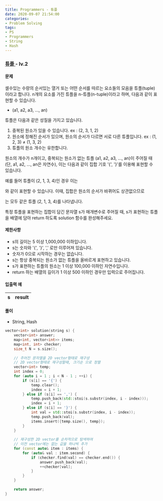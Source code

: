 ```yaml
---
title: Programmers - 튜플
date: 2020-09-07 21:54:00
categories:
- Problem Solving
tags:
- PS
- Programmers
- String
- Hash
---
```


### [ 튜플 ](https://programmers.co.kr/learn/courses/30/lessons/64065) - lv.2

#### 문제

셀수있는 수량의 순서있는 열거 또는 어떤 순서를 따르는 요소들의 모음을 튜플(tuple)이라고 합니다. n개의 요소를 가진 튜플을 n-튜플(n-tuple)이라고 하며, 다음과 같이 표현할 수 있습니다.

- (a1, a2, a3, ..., an)

튜플은 다음과 같은 성질을 가지고 있습니다.

1. 중복된 원소가 있을 수 있습니다. ex : (2, 3, 1, 2)
2. 원소에 정해진 순서가 있으며, 원소의 순서가 다르면 서로 다른 튜플입니다. ex : (1, 2, 3) ≠ (1, 3, 2)
3. 튜플의 원소 개수는 유한합니다.

원소의 개수가 n개이고, 중복되는 원소가 없는 튜플 (a1, a2, a3, ..., an)이 주어질 때(단, a1, a2, ..., an은 자연수), 이는 다음과 같이 집합 기호 '{', '}'를 이용해 표현할 수 있습니다.


예를 들어 튜플이 (2, 1, 3, 4)인 경우 이는


와 같이 표현할 수 있습니다. 이때, 집합은 원소의 순서가 바뀌어도 상관없으므로


는 모두 같은 튜플 (2, 1, 3, 4)를 나타냅니다.

특정 튜플을 표현하는 집합이 담긴 문자열 s가 매개변수로 주어질 때, s가 표현하는 튜플을 배열에 담아 return 하도록 solution 함수를 완성해주세요.

#### 제한사항

- s의 길이는 5 이상 1,000,000 이하입니다.
- s는 숫자와 '{', '}', ',' 로만 이루어져 있습니다.
- 숫자가 0으로 시작하는 경우는 없습니다.
- s는 항상 중복되는 원소가 없는 튜플을 올바르게 표현하고 있습니다.
- s가 표현하는 튜플의 원소는 1 이상 100,000 이하인 자연수입니다.
- return 하는 배열의 길이가 1 이상 500 이하인 경우만 입력으로 주어집니다.


#### 입출력 예

| s | result |
| --- | --- |

#### 풀이
- String, Hash

```cpp
vector<int> solution(string s) {
    vector<int> answer;
    map<int, vector<int>> items;
    map<int, int> checker;
    size_t N = s.size();
    
    // 주어진 문자열을 2D vector형태로 재구성
    // 2D vector형태로 재구성할때, 크기순 으로 정렬
    vector<int> temp;
    int index = 0;
    for (auto i = 1 ; i < N - 1 ; ++i) {
        if (s[i] == '{') {
            temp.clear();
            index = i + 1;
        } else if (s[i] == ',') {
            temp.push_back(std::stoi(s.substr(index, i - index)));
            index = i + 1;
        } else if (s[i] == '}') {
            int val = std::stoi(s.substr(index, i - index));
            temp.push_back(val);    
            items.insert({temp.size(), temp});
        }
    }
    
    // 재구성한 2D vector를 순차적으로 탐색하여
    // 이전 vector에는 없는 값을 하나씩 추가 
    for (const auto& item : items) {
        for (auto& val : item.second) {            
            if (checker.find(val) == checker.end()) {
                answer.push_back(val);
                ++checker[val];
            }
        }
    }
    
    return answer;
}
```
